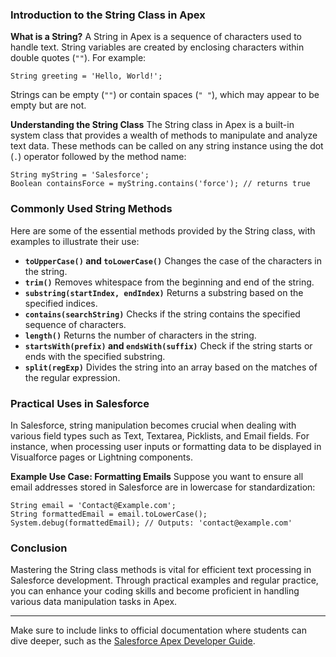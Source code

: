 ### Introduction to the String Class in Apex

**What is a String?**
A String in Apex is a sequence of characters used to handle text. String variables are created by enclosing characters within double quotes (`""`). For example:
```apex
String greeting = 'Hello, World!';
```
Strings can be empty (`""`) or contain spaces (`" "`), which may appear to be empty but are not.

**Understanding the String Class**
The String class in Apex is a built-in system class that provides a wealth of methods to manipulate and analyze text data. These methods can be called on any string instance using the dot (`.`) operator followed by the method name:
```apex
String myString = 'Salesforce';
Boolean containsForce = myString.contains('force'); // returns true
```

### Commonly Used String Methods

Here are some of the essential methods provided by the String class, with examples to illustrate their use:

- **`toUpperCase()` and `toLowerCase()`**
  Changes the case of the characters in the string.
- **`trim()`**
  Removes whitespace from the beginning and end of the string.
- **`substring(startIndex, endIndex)`**
  Returns a substring based on the specified indices.
- **`contains(searchString)`**
  Checks if the string contains the specified sequence of characters.
- **`length()`**
  Returns the number of characters in the string.
- **`startsWith(prefix)` and `endsWith(suffix)`**
  Check if the string starts or ends with the specified substring.
- **`split(regExp)`**
  Divides the string into an array based on the matches of the regular expression.

### Practical Uses in Salesforce

In Salesforce, string manipulation becomes crucial when dealing with various field types such as Text, Textarea, Picklists, and Email fields. For instance, when processing user inputs or formatting data to be displayed in Visualforce pages or Lightning components.

**Example Use Case: Formatting Emails**
Suppose you want to ensure all email addresses stored in Salesforce are in lowercase for standardization:
```apex
String email = 'Contact@Example.com';
String formattedEmail = email.toLowerCase();
System.debug(formattedEmail); // Outputs: 'contact@example.com'
```

### Conclusion

Mastering the String class methods is vital for efficient text processing in Salesforce development. Through practical examples and regular practice, you can enhance your coding skills and become proficient in handling various data manipulation tasks in Apex.

---

Make sure to include links to official documentation where students can dive deeper, such as the [Salesforce Apex Developer Guide](https://developer.salesforce.com/docs/atlas.en-us.apexref.meta/apexref/apex_methods_system_string.htm).